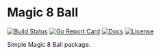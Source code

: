 # Magic 8 Ball

[![Build Status][build-status-svg]][build-status-url]
[![Go Report Card][goreport-svg]][goreport-url]
[![Docs][docs-godoc-svg]][docs-godoc-url]
[![License][license-svg]][license-url]

Simple Magic 8 Ball package.

 [used-by-svg]: https://sourcegraph.com/github.com/grokify/go-magic8ball/-/badge.svg
 [used-by-url]: https://sourcegraph.com/github.com/grokify/go-magic8ball?badge
 [build-status-svg]: https://github.com/grokify/go-magic8ball/workflows/test/badge.svg
 [build-status-url]: https://github.com/grokify/go-magic8ball/actions
 [goreport-svg]: https://goreportcard.com/badge/github.com/grokify/go-magic8ball
 [goreport-url]: https://goreportcard.com/report/github.com/grokify/go-magic8ball
 [docs-godoc-svg]: https://pkg.go.dev/badge/github.com/grokify/go-magic8ball
 [docs-godoc-url]: https://pkg.go.dev/github.com/grokify/go-magic8ball
 [loc-svg]: https://tokei.rs/b1/github/grokify/go-magic8ball
 [repo-url]: https://github.com/grokify/go-magic8ball
 [license-svg]: https://img.shields.io/badge/license-MIT-blue.svg
 [license-url]: https://github.com/grokify/go-magic8ball/blob/master/LICENSE
